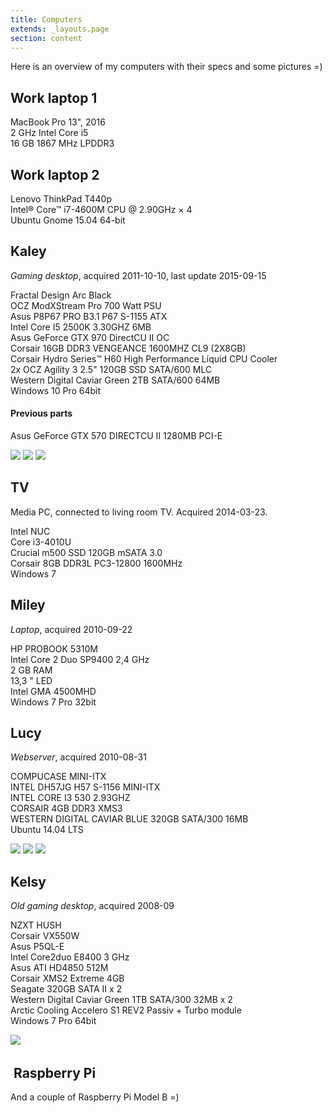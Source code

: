 ```yaml
---
title: Computers
extends: _layouts.page
section: content
---
```


Here is an overview of my computers with their specs and some pictures =)

Work laptop 1
-------------

MacBook Pro 13", 2016  
2 GHz Intel Core i5  
16 GB 1867 MHz LPDDR3

Work laptop 2
-------------

Lenovo ThinkPad T440p  
Intel® Core™ i7-4600M CPU @ 2.90GHz × 4  
Ubuntu Gnome 15.04 64-bit

Kaley
-----

*Gaming desktop*, acquired 2011-10-10, last update 2015-09-15

Fractal Design Arc Black  
OCZ ModXStream Pro 700 Watt PSU  
Asus P8P67 PRO B3.1 P67 S-1155 ATX  
Intel Core I5 2500K 3.30GHZ 6MB  
Asus GeForce GTX 970 DirectCU II OC  
Corsair 16GB DDR3 VENGEANCE 1600MHZ CL9 (2X8GB)  
Corsair Hydro Series™ H60 High Performance Liquid CPU Cooler  
2x OCZ Agility 3 2.5\" 120GB SSD SATA/600 MLC  
Western Digital Caviar Green 2TB SATA/600 64MB  
Windows 10 Pro 64bit

#### Previous parts

Asus GeForce GTX 570 DIRECTCU II 1280MB PCI-E

![](/media/2011/10/20111010_170241-150x150.jpg)
![](/media/2011/10/20111010_201428-150x150.jpg)
![](/media/2011/10/20111010_201409-150x150.jpg)

TV
--

Media PC, connected to living room TV. Acquired 2014-03-23.

Intel NUC  
Core i3-4010U  
Crucial m500 SSD 120GB mSATA 3.0  
Corsair 8GB DDR3L PC3-12800 1600MHz  
Windows 7

Miley
-----

*Laptop*, acquired 2010-09-22

HP PROBOOK 5310M  
Intel Core 2 Duo SP9400 2,4 GHz  
2 GB RAM  
13,3 \" LED  
Intel GMA 4500MHD  
Windows 7 Pro 32bit

Lucy
----

*Webserver*, acquired 2010-08-31

COMPUCASE MINI-ITX  
INTEL DH57JG H57 S-1156 MINI-ITX  
INTEL CORE I3 530 2.93GHZ  
CORSAIR 4GB DDR3 XMS3  
WESTERN DIGITAL CAVIAR BLUE 320GB SATA/300 16MB  
Ubuntu 14.04 LTS

![](/media/2011/10/IMAG0467-150x150.jpg)
![](/media/2011/10/IMAG0473-150x150.jpg)
![](/media/2011/10/IMAG0474-150x150.jpg)

Kelsy
-----

*Old gaming desktop*, acquired 2008-09

NZXT HUSH  
Corsair VX550W  
Asus P5QL-E  
Intel Core2duo E8400 3 GHz  
Asus ATI HD4850 512M  
Corsair XMS2 Extreme 4GB  
Seagate 320GB SATA II x 2  
Western Digital Caviar Green 1TB SATA/300 32MB x 2  
Arctic Cooling Accelero S1 REV2 Passiv + Turbo module  
Windows 7 Pro 64bit

![](/media/2011/10/IMG_0195-150x150.jpg)
 

 Raspberry Pi
-------------

And a couple of Raspberry Pi Model B =)
